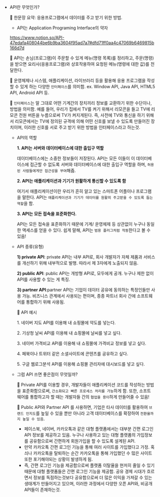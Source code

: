 - API란 무엇인가?

    🌺 한문장 요약: 응용프로그램에서 데이터를 주고 받기 위한 방법.

    - API는 Application Programing Interface의 약자

    https://www.notion.so/API-47edafa408044be6b9ba3604f95ad7a7#dfd71ff0aa4c47069b6469815b166d7d

    🌹 API는 손님(프로그램)이 주문할 수 있게 메뉴(명령 목록)를 정리하고, 주문(명령)을 받으면 요리사(응용프로그램)와 상호작용하여 요청된 메뉴(명령에 대한 값)를 전달한다.

    🌹 운영체제나 시스템, 애플리케이션, 라이브러리 등을 활용해 응용 프로그램을 작성할 수 있게 하는 다양한 `인터페이스`를 의미함. ex. Window API, Java API, HTML5 API, Android API 등.

    🌹 `인터페이스`는 말 그대로 어떤 기계간의 장치끼리 정보를 교환하기 위한 수단이나, 방법을 의미함. 예를 들어, 우리가 집에서 TV를 켜기 위해서 리모콘을 들고 TV에 리모콘 전원 버튼을 누름으로써 TV가 켜지게된다. 즉, 사전에 TV와 통신을 하기 위해서 리모콘에서는 TV에 정의된 규격에 의해 어떤 신호를 보낼 수 있도록 만들어진 장치이며, 이러한 신호를 서로 주고 받기 위한 방법을 인터페이스라고 하는것.

    - API의 역할

        **1. API는 서버와 데이터베이스에 대한 출입구 역할**

        데이터베이스에는 소중한 정보들이 저장된다. API는 모든 이들이 이 데이터베이스에 접근할 수 없도록 서버와 데이터베이스에 대한 출입구 역할을 하며, `허용된 사람들에게만 접근성을 부여`해줌.

        **2. API는 애플리케이션과 기기가 원활하게 통신할 수 있도록 함**

        여기서 애플리케이션이란 우리가 흔히 알고 있는 스마트폰 어플이나 프로그램을 말한다. API는 `애플리케이션과 기기가 데이터를 원활히 주고받을 수 있도록 돕는 역할`을 함.

        **3. API는 모든 접속을 표준화한다.**

        API는 모든 접속을 표준화하기 때문에 기계/ 운영체제 등 상관없이 누구나 동일한 액세스를 얻을 수 있다. 쉽게 말해, API는 `범용 플러그처럼 작동`한다고 볼 수 있음!

    - API 종류(유형)

        **1) private API**: private API는 내부 API로, 회사 개발자가 자체 제품과 서비스를 개선하기 위해 내부적으로 발행. 따라서 제 3자에게 노출되지 않음.

        **2) public API**: public API는 개방형 API로, 모두에게 공개. 누구나 제한 없이 API를 사용할 수 있는 게 특징.

        **3) partner API**:partner API는 기업이 데이터 공유에 동의하는 특정인들만 사용 가능. 비즈니스 관계에서 사용되는 편이며, 종종 파트너 회사 간에 소프트웨어를 통합하기 위해 사용됨.

        🌹 API 예시

        1. 네이버 지도 API를 이용해 내 쇼핑몰에 약도를 넣는다.

        2. 기상청 날씨 API를 이용해 내 쇼핑몰에 날씨를 넣고 싶다.

        3. 네이버 가격비교 API를 이용해 내 쇼핑몰에 가격비교 정보를 넣고 싶다.

        4. 페북이나 트위터 같은 소셜사이트에 콘텐츠를 공유하고 싶다.

        5. 구글 웹로그분석 API를 이용해 쇼핑몰 관리자에 대시보드를 넣고 싶다.

    - 그럼 API 쓰면 좋은점이 무엇일까?

        🐤 Private API를 이용할 경우, 개발자들이 애플리케이션 코드를 작성하는 방법을 표준화함으로써, `간소화되고 빠른 프로세스 처리를 가능`하게 함. 또한, 소프트 웨어를 통합하고자 할 때는 개발자들 간의 `협업을 용이`하게 만들어줄 수 있음!

        🐤 Public API와 Partner API 를 사용하면, 기업은 타사 데이터를 활용하여 `브랜드 인지도`를 높일 수 있을 뿐만 아니라 고객 데이터베이스를 확장하여 `전환율까지 높일 수 있음`.

        - 페이스북, 네이버, 카카오톡과 같은 대형 플랫폼에서는 대부분 간편 로그인 API 정보를 제공하고 있음. 누구나 사용하고 있는 대형 플랫폼의 가입정보를 공유함으로써 간편하게 회원가입을 할 수 있도록 설계된 API.
        - 만약 카카오톡 간편 로그인 기능을 통해 여러 사이트를 가입했다고 가정. 혹싀나 카카오톡을 탈퇴하는 순간 카카오톡을 통해 가입했던 수 많은 사이트 또한 포기해야되는 상황이 발생하게 됨.
        - 즉, 간편 로그인 기능을 제공함으로써 플랫폼 이탈율을 현저히 줄일 수 있기 때문에 대형 플랫폼들은 간편 로그인 기능을 제공함. 공유 경제 시대가 흐르면서 정보를 독점하는것보다 공유함으로써 더 많은 이익을 가져갈 수 있는 생태계가 만들어지고 있으며, 이러한 과정에서 다양한 오픈 API와, 비공개 API들이 존재하는것.
